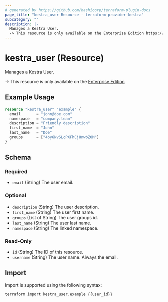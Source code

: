 ```yaml
---
# generated by https://github.com/hashicorp/terraform-plugin-docs
page_title: "kestra_user Resource - terraform-provider-kestra"
subcategory: ""
description: |-
  Manages a Kestra User.
  -> This resource is only available on the Enterprise Edition https://kestra.io/enterprise
---
```


# kestra_user (Resource)

Manages a Kestra User.

-> This resource is only available on the [Enterprise Edition](https://kestra.io/enterprise)

## Example Usage

```terraform
resource "kestra_user" "example" {
  email       = "john@doe.com"
  namespace   = "company.team"
  description = "Friendly description"
  first_name  = "John"
  last_name   = "Doe"
  groups      = ["4by6NvSLcPXFhCj8nwbZOM"]
}
```

<!-- schema generated by tfplugindocs -->
## Schema

### Required

- `email` (String) The user email.

### Optional

- `description` (String) The user description.
- `first_name` (String) The user first name.
- `groups` (List of String) The user groups id.
- `last_name` (String) The user last name.
- `namespace` (String) The linked namespace.

### Read-Only

- `id` (String) The ID of this resource.
- `username` (String) The user name. Always the email.

## Import

Import is supported using the following syntax:

```shell
terraform import kestra_user.example {{user_id}}
```
